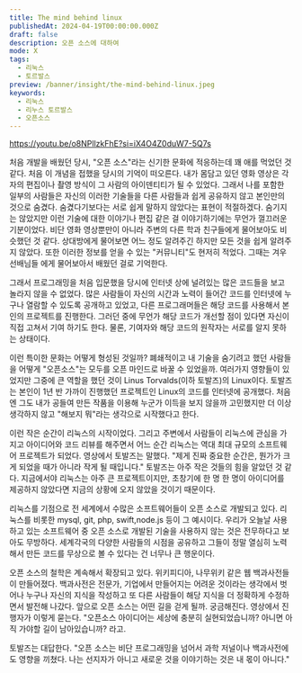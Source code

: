 ```yaml
---
title: The mind behind linux
publishedAt: 2024-04-19T00:00:00.000Z
draft: false
description: 오픈 소스에 대하여
mode: X
tags:
  - 리눅스
  - 토르발스
preview: /banner/insight/the-mind-behind-linux.jpeg
keywords:
  - 리눅스
  - 리누스 토르발스
  - 오픈소스
---
```


https://youtu.be/o8NPllzkFhE?si=iX4O4Z0duW7-5Q7s

처음 개발을 배웠던 당시, "오픈 소스"라는 신기한 문화에 적응하는데 꽤 애를 먹었던 것 같다. 처음 이 개념을 접했을 당시의 기억이 떠오른다. 내가 몸담고 있던 영화 영상은 각자의 편집이나 촬영 방식이 그 사람의 아이덴티티가 될 수 있었다.
그래서 나를 포함한 일부의 사람들은 자신의 이러한 기술들을 다른 사람들과 쉽게 공유하지 않고 본인만의 것으로 숨겼다. 숨겼다기보다는 서로 쉽게 말하지 않았다는 표현이 적절하겠다.
숨기지는 않았지만 이런 기술에 대한 이야기나 편집 같은 걸 이야기하기에는 무언가 껄끄러운 기분이었다. 비단 영화 영상뿐만이 아니라 주변의 다른 학과 친구들에게 물어보아도 비슷했던 것 같다. 상대방에게 물어보면 어느 정도 알려주긴 하지만 모든 것을 쉽게 알려주지 않았다. 또한 이러한 정보를 얻을 수 있는 "커뮤니티"도 현저히 적었다. 그때는 겨우 선배님들 에게 물어보아서 배웠던 걸로 기억한다.

그래서 프로그래밍을 처음 입문했을 당시에 인터넷 상에 널려있는 많은 코드들을 보고 놀라지 않을 수 없었다. 많은 사람들이 자신의 시간과 노력이 들어간 코드를 인터넷에 누구나 열람할 수 있도록 공개하고 있었고, 다른 프로그래머들은 해당 코드를 사용해서
본인의 프로젝트를 진행한다. 그러던 중에 무언가 해당 코드가 개선할 점이 있다면 자신이 직접 고쳐서 기여 하기도 한다. 물론, 기여자와 해당 코드의 원작자는 서로를 알지 못하는 상태이다.

이런 특이한 문화는 어떻게 형성된 것일까? 폐쇄적이고 내 기술을 숨기려고 했던 사람들을 어떻게 "오픈소스"는 모두를 오픈 마인드로 바꿀 수 있었을까. 여러가지 영향들이 있었지만 그중에 큰 역할을 했던 것이 Linus Torvalds(이하 토발즈)의 Linux이다. 토발즈는 본인이 1년 반 가까이 진행했던 프로젝트인 Linux의 코드를 인터넷에 공개했다. 처음엔 그도 내가 공들여 만든 작품을 이용해 누군가 이득을 보지 않을까 고민했지만 더 이상 생각하지 않고 "해보지 뭐"라는 생각으로 시작했다고 한다.

이런 작은 순간이 리눅스의 시작이었다. 그리고 주변에서 사람들이 리눅스에 관심을 가지고 아이디어와 코드 리뷰를 해주면서 어느 순간 리눅스는 역대 최대 규모의 소프트웨어 프로젝트가 되었다. 영상에서 토발즈는 말했다. "제게 진짜 중요한 순간은, 뭔가가 크게 되었을 때가 아니라 작게 될 때입니다." 토발즈는 아주 작은 것들의 힘을 알았던 것 같다. 지금에서야 리눅스는 아주 큰 프로젝트이지만, 초창기에 한 명 한 명이 아이디어를 제공하지 않았다면 지금의 상황에 오지 않았을 것이기 때문이다.

리눅스를 기점으로 전 세계에서 수많은 소프트웨어들이 오픈 소스로 개발되고 있다. 리눅스를 비롯한 mysql, git, php, swift,node.js 등이 그 예시이다. 우리가 오늘날 사용하고 있는 소프트웨어 중 오픈 소스로 개발된 기술을 사용하지 않는 것은 전무하다고 보아도 무방하다. 세계각국의 다양한 사람들의 시점을 공유하고 그들이 정말 열심히 노력해서 만든 코드를 무상으로 볼 수 있다는 건 너무나 큰 행운이다.

오픈 소스의 철학은 계속해서 확장되고 있다. 위키피디아, 나무위키 같은 웹 백과사전들이 만들어졌다. 백과사전은 전문가, 기업에서 만들어지는 어려운 것이라는 생각에서 벗어나 누구나 자신의 지식을 작성하고 또 다른 사람들이 해당 지식을 더 정확하게 수정하면서 발전해 나갔다. 앞으로 오픈 소스는 어떤 길을 걷게 될까. 궁금해진다. 영상에서 진행자가 이렇게 묻는다. "오픈소스 아이디어는 세상에 충분히 실현되었습니까? 아니면 아직 가야할 길이 남아있습니까? 라고.

토발즈는 대답한다. "오픈 소스는 비단 프로그래밍을 넘어서 과학 저널이나 백과사전에도 영향을 끼쳤다. 나는 선지자가 아니고 새로운 것을 이야기하는 것은 내 몫이 아니다."
